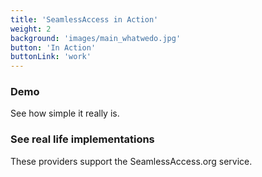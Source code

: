 ```yaml
---
title: 'SeamlessAccess in Action'
weight: 2
background: 'images/main_whatwedo.jpg'
button: 'In Action'
buttonLink: 'work'
---
```


### Demo

See how simple it really is.

### See real life implementations

These providers support the SeamlessAccess.org service.
